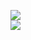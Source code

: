 [![](https://img.shields.io/badge/Made%20With-Github%20Spray-lightgrey.svg?style=for-the-badge&logo=github)](https://github.com/Annihil/github-spray#3103)  
[![](https://i.imgur.com/2DrTn0Z.gif)](https://github.com/Annihil/github-spray)